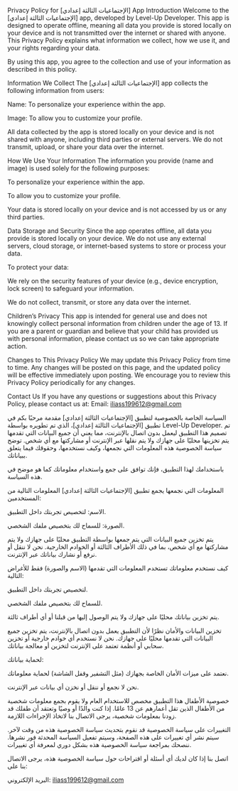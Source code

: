 Privacy Policy for [الإجتماعيات الثالثة إعدادي] App
Introduction
Welcome to the [الإجتماعيات الثالثة إعدادي] app, developed by Level-Up Developer. This app is designed to operate offline, meaning all data you provide is stored locally on your device and is not transmitted over the internet or shared with anyone. This Privacy Policy explains what information we collect, how we use it, and your rights regarding your data.

By using this app, you agree to the collection and use of your information as described in this policy.

Information We Collect
The [الإجتماعيات الثالثة إعدادي] app collects the following information from users:

Name: To personalize your experience within the app.

Image: To allow you to customize your profile.

All data collected by the app is stored locally on your device and is not shared with anyone, including third parties or external servers. We do not transmit, upload, or share your data over the internet.

How We Use Your Information
The information you provide (name and image) is used solely for the following purposes:

To personalize your experience within the app.

To allow you to customize your profile.

Your data is stored locally on your device and is not accessed by us or any third parties.

Data Storage and Security
Since the app operates offline, all data you provide is stored locally on your device. We do not use any external servers, cloud storage, or internet-based systems to store or process your data.

To protect your data:

We rely on the security features of your device (e.g., device encryption, lock screen) to safeguard your information.

We do not collect, transmit, or store any data over the internet.

Children’s Privacy
This app is intended for general use and does not knowingly collect personal information from children under the age of 13. If you are a parent or guardian and believe that your child has provided us with personal information, please contact us so we can take appropriate action.

Changes to This Privacy Policy
We may update this Privacy Policy from time to time. Any changes will be posted on this page, and the updated policy will be effective immediately upon posting. We encourage you to review this Privacy Policy periodically for any changes.

Contact Us
If you have any questions or suggestions about this Privacy Policy, please contact us at:
Email: iliass199612@gmail.com


السياسة الخاصة بالخصوصية لتطبيق [الإجتماعيات الثالثة إعدادي]
مقدمة
مرحبًا بكم في تطبيق [الإجتماعيات الثالثة إعدادي]، الذي تم تطويره بواسطة Level-Up Developer. تم تصميم هذا التطبيق ليعمل بدون اتصال بالإنترنت، مما يعني أن جميع البيانات التي تقدمها يتم تخزينها محليًا على جهازك ولا يتم نقلها عبر الإنترنت أو مشاركتها مع أي شخص. توضح سياسة الخصوصية هذه المعلومات التي نجمعها، وكيف نستخدمها، وحقوقك فيما يتعلق ببياناتك.

باستخدامك لهذا التطبيق، فإنك توافق على جمع واستخدام معلوماتك كما هو موضح في هذه السياسة.

المعلومات التي نجمعها
يجمع تطبيق [الإجتماعيات الثالثة إعدادي] المعلومات التالية من المستخدمين:

الاسم: لتخصيص تجربتك داخل التطبيق.

الصورة: للسماح لك بتخصيص ملفك الشخصي.

يتم تخزين جميع البيانات التي يتم جمعها بواسطة التطبيق محليًا على جهازك ولا يتم مشاركتها مع أي شخص، بما في ذلك الأطراف الثالثة أو الخوادم الخارجية. نحن لا ننقل أو نرفع أو نشارك بياناتك عبر الإنترنت.

كيف نستخدم معلوماتك
تستخدم المعلومات التي تقدمها (الاسم والصورة) فقط للأغراض التالية:

لتخصيص تجربتك داخل التطبيق.

للسماح لك بتخصيص ملفك الشخصي.

يتم تخزين بياناتك محليًا على جهازك ولا يتم الوصول إليها من قبلنا أو أي أطراف ثالثة.

تخزين البيانات والأمان
نظرًا لأن التطبيق يعمل بدون اتصال بالإنترنت، يتم تخزين جميع البيانات التي تقدمها محليًا على جهازك. نحن لا نستخدم أي خوادم خارجية أو تخزين سحابي أو أنظمة تعتمد على الإنترنت لتخزين أو معالجة بياناتك.

لحماية بياناتك:

نعتمد على ميزات الأمان الخاصة بجهازك (مثل التشفير وقفل الشاشة) لحماية معلوماتك.

نحن لا نجمع أو ننقل أو نخزن أي بيانات عبر الإنترنت.

خصوصية الأطفال
هذا التطبيق مخصص للاستخدام العام ولا يقوم بجمع معلومات شخصية من الأطفال الذين تقل أعمارهم عن 13 عامًا. إذا كنت والدًا أو وصيًا وتعتقد أن طفلك قد زودنا بمعلومات شخصية، يرجى الاتصال بنا لاتخاذ الإجراءات اللازمة.

التغييرات على سياسة الخصوصية
قد نقوم بتحديث سياسة الخصوصية هذه من وقت لآخر. سيتم نشر أي تغييرات على هذه الصفحة، وسيتم تفعيل السياسة المحدثة فور نشرها. ننصحك بمراجعة سياسة الخصوصية هذه بشكل دوري لمعرفة أي تغييرات.

اتصل بنا
إذا كان لديك أي أسئلة أو اقتراحات حول سياسة الخصوصية هذه، يرجى الاتصال بنا على:

البريد الإلكتروني: iliass199612@gmail.com
